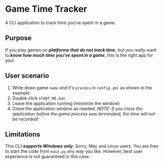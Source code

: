 # Game Time Tracker

A CLI application to track time you've spent in a game.

## Purpose

If you play games on **_platforms that do not track time_**, 
but you really want to **_know how much time you've spent in a game_**, this is the right app for you!

## User scenario
1. Write down game `name` and it's `process` in `config.yml` as shown in the example
2. Double click `START_ME.bat`
3. Leave the application running (minimize the window)
4. Close the application window as needed. _NOTE: If you close the application before the game process was terminated, the time will not be recorded!_

## Limitations
This CLI **_supports Windows only_**. Sorry, Mac and Linux users. You are free to start the code from `main.py` any way you like. However, best user experience is not guaranteed in this case.
